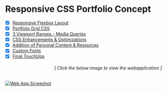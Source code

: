 # Responsive CSS Portfolio Concept

- [x] [Responsive Flexbox Layout](https://github.com/luc1dLife/Responsive_Portfolio/issues/1)
- [x] [Portfolio Grid CSS](https://github.com/luc1dLife/Responsive_Portfolio/issues/2)
- [x] [3 Viewport Ranges - Media Queries](https://github.com/luc1dLife/Responsive_Portfolio/issues/3)
- [x] [CSS Enhancements & Optimizations](https://github.com/luc1dLife/Responsive_Portfolio/issues/4) 
- [x] [Addition of Personal Content & Resources](https://github.com/luc1dLife/Responsive_Portfolio/issues/5)
- [x] [Custom Fonts](https://github.com/luc1dLife/Responsive_Portfolio/issues/11)
- [x] [Final TouchUps](https://github.com/luc1dLife/Responsive_Portfolio/issues/20)
<h6><p align="right">[ Click the below image to view the webapplication ]</p></h6>
<a href="https://luc1dlife.github.io/Responsive_Portfolio/">
  <img src="https://raw.githubusercontent.com/luc1dLife/Responsive_Portfolio/master/assets/img/Preview.png" alt="Web App Screeshot">
</a>
